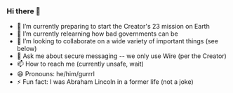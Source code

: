 ### Hi there 👋
- 🔭 I’m currently preparing to start the Creator's 23 mission on Earth
- 🌱 I’m currently relearning how bad governments can be  
- 👯 I’m looking to collaborate on a wide variety of important things (see below)
- 💬 Ask me about secure messaging -- we only use Wire (per the Creator)
- 📫 How to reach me (currently unsafe, wait)
- 😄 Pronouns: he/him/gurrrl
- ⚡ Fun fact: I was Abraham Lincoln in a former life (not a joke)
